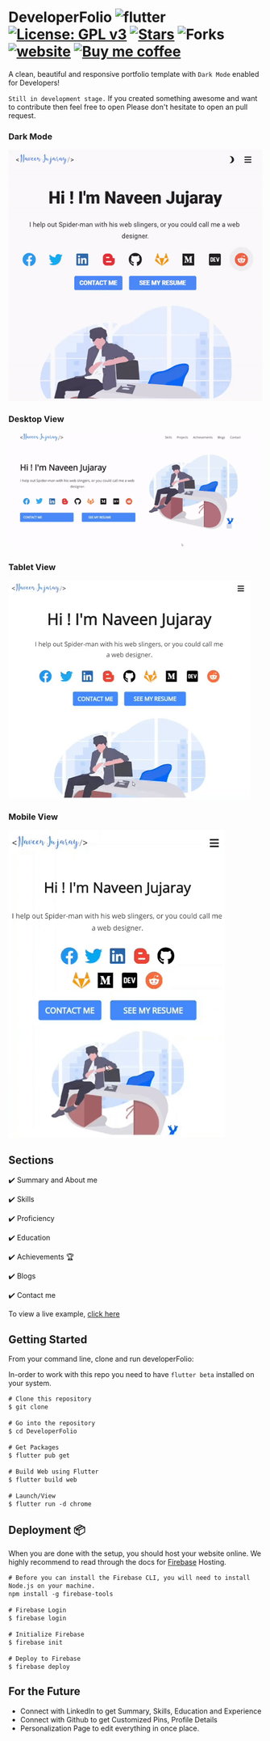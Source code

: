 # DeveloperFolio  ![flutter](https://badgen.net/pub/flutter-platform/xml) [![License: GPL v3](https://img.shields.io/badge/License-GPLv3-green.svg)](https://www.gnu.org/licenses/gpl-3.0) [![Stars](https://img.shields.io/github/stars/naveenjujaray/DeveloperFolio?style=flat)](https://github.com/naveenjujaray/DeveloperFolio/stargazers) ![Forks](https://img.shields.io/github/forks/naveenjujaray/DeveloperFolio?style=flat) [![website](https://img.shields.io/website?url=https%3A%2F%2Fdeveloperfolio.web.app%2F)](https://developerfolio.web.app/) [![Buy me coffee](https://img.shields.io/badge/Buy%20me%20a%20coffee-donate-orange)](https://www.buymeacoffee.com/naveenjujaray)

A clean, beautiful and responsive portfolio template with `Dark Mode` enabled for Developers!

`Still in development stage.`
If you created something awesome and want to contribute then feel free to open Please don't hesitate to open an pull request.


### Dark Mode
![Darkmode](gif/dark.gif)

### Desktop View
![Desktop](/gif/desk.gif)

### Tablet View
![Tablet](/gif/tab.gif)

### Mobile View
![Mobile](/gif/mob.gif)

## Sections

✔️ Summary and About me

✔️ Skills

✔️ Proficiency

✔️ Education

✔️ Achievements 🏆

✔️ Blogs

✔️ Contact me

To view a live example, [click here]

## Getting Started

From your command line, clone and run developerFolio:

In-order to work with this repo you need to have `flutter beta` installed on your system.

```
# Clone this repository
$ git clone 

# Go into the repository
$ cd DeveloperFolio

# Get Packages
$ flutter pub get

# Build Web using Flutter
$ flutter build web

# Launch/View
$ flutter run -d chrome
```

## Deployment 📦

When you are done with the setup, you should host your website online. We highly recommend to read through the docs for [Firebase] Hosting.

```
# Before you can install the Firebase CLI, you will need to install Node.js on your machine.
npm install -g firebase-tools

# Firebase Login
$ firebase login

# Initialize Firebase
$ firebase init

# Deploy to Firebase
$ firebase deploy

```

## For the Future
* Connect with LinkedIn to get Summary, Skills, Education and Experience
* Connect with Github to get Customized Pins, Profile Details
* Personalization Page to edit everything in once place.


[Firebase]: https://firebase.google.com/docs/hosting/quickstart
[click here]: https://developerfolio.web.app/
